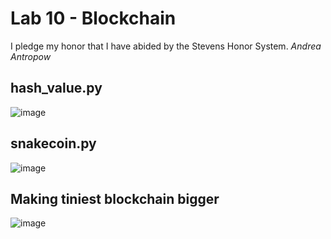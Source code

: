 # Lab 10 - Blockchain
I pledge my honor that I have abided by the Stevens Honor System. _Andrea Antropow_ 

## hash_value.py
![image](https://github.com/user-attachments/assets/af3e085e-51ff-4ad0-adc0-524c23b182ff)

## snakecoin.py
![image](https://github.com/user-attachments/assets/17420127-348e-44c1-a62b-a84873789085)

## Making tiniest blockchain bigger

![image](https://github.com/user-attachments/assets/18d0ea81-7c68-4cb9-b3b2-c47bd795cded)

